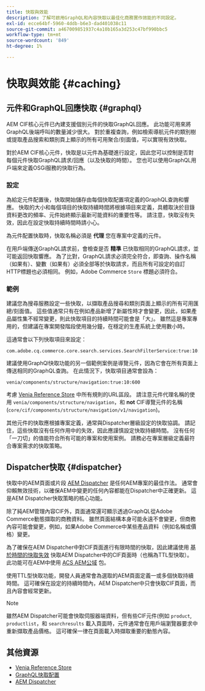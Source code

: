 ```yaml
---
title: 快取與效能
description: 了解可啟用GraphQL和內容快取以最佳化商務實作效能的不同設定。
exl-id: ecce64bf-5960-4ddb-b6e3-dad401038c11
source-git-commit: a467009851937c4a10b165a3d253c47bf990bbc5
workflow-type: tm+mt
source-wordcount: '849'
ht-degree: 1%

---
```


# 快取與效能 {#caching}

## 元件和GraphQL回應快取 {#graphql}

AEM CIF核心元件已內建支援個別元件的快取GraphQL回應。 此功能可用來將GraphQL後端呼叫的數量減少很大。 對於重複查詢，例如檢索導航元件的類別樹或提取產品搜索和類別頁上顯示的所有可用聚合/刻面值，可以實現有效快取。

對於AEM CIF核心元件，快取是以元件為基礎進行設定，因此您可以控制是否對每個元件快取GraphQL請求/回應（以及快取的時間）。 您也可以使用GraphQL用戶端來定義OSGi服務的快取行為。

### 設定

為給定元件配置後，快取開始儲存由每個快取配置項定義的GraphQL查詢和響應。 快取的大小和每個項目的快取持續時間將根據項目來定義，具體取決於目錄資料更改的頻率、元件始終顯示最新可能資料的重要性等。 請注意，快取沒有失效，因此在設定快取持續時間時請小心。

為元件配置快取時，快取名稱必須是 **代理** 您在專案中定義的元件。

在用戶端傳送GraphQL請求前，會檢查是否 **精準** 已快取相同的GraphQL請求，並可能返回快取響應。 為了比對，GraphQL請求必須完全符合，即查詢、操作名稱（如果有）、變數（如果有）必須全部等於快取請求，而且所有可設定的自訂HTTP標題也必須相同。 例如，Adobe Commerce `Store` 標題必須符合。

### 範例

建議您為搜尋服務設定一些快取，以擷取產品搜尋和類別頁面上顯示的所有可用匯總/刻面值。 這些值通常只有在例如產品新增了新屬性時才會變更，因此，如果產品屬性集不經常變更，則此快取項目的持續時間可能會是「大」。 雖然這是專案專用的，但建議在專案開發階段使用幾分鐘，在穩定的生產系統上使用數小時。

這通常會以下列快取項目來設定：

```
com.adobe.cq.commerce.core.search.services.SearchFilterService:true:10:3600
```

建議使用GraphQl快取功能的另一個範例案例是導覽元件，因為它會在所有頁面上傳送相同的GraphQL查詢。 在此情況下，快取項目通常會設為：

```
venia/components/structure/navigation:true:10:600
```

考慮 [Venia Reference Store](https://github.com/adobe/aem-cif-guides-venia) 中所有規則的URL區段。 請注意元件代理名稱的使用 `venia/components/structure/navigation`，和 **not** CIF導覽元件的名稱(`core/cif/components/structure/navigation/v1/navigation`)。

其他元件的快取應根據專案定義，通常與Dispatcher層級設定的快取協調。 請記住，這些快取沒有任何作用中的失效，因此應謹慎設定快取持續時間。 沒有任何「一刀切」的值能符合所有可能的專案和使用案例。 請務必在專案層級定義最符合專案需求的快取策略。

## Dispatcher快取 {#dispatcher}

快取中的AEM頁面或片段 [AEM Dispatcher](https://experienceleague.adobe.com/docs/experience-manager-dispatcher/using/dispatcher.html?lang=zh-Hant) 是任何AEM專案的最佳作法。 通常會仰賴無效技術，以確保AEM中變更的任何內容都能在Dispatcher中正確更新。 這是AEM Dispatcher快取策略的核心功能。

除了純AEM管理內容CIF外，頁面通常還可顯示透過GraphQL從Adobe Commerce動態擷取的商務資料。 雖然頁面結構本身可能永遠不會變更，但商務內容可能會變更，例如，如果Adobe Commerce中某些產品資料（例如名稱或價格）變更。

為了確保在AEM Dispatcher中對CIF頁面進行有限時間的快取，因此建議使用 [基於時間的快取失效](https://experienceleague.adobe.com/docs/experience-manager-dispatcher/using/configuring/dispatcher-configuration.html?lang=en#configuring-time-based-cache-invalidation-enablettl) 快取AEM Dispatcher中的CIF頁面時（也稱為TTL型快取）。 此功能可在AEM中使用 [ACS AEM公域](https://adobe-consulting-services.github.io/acs-aem-commons/) 包。

使用TTL型快取功能，開發人員通常會為選取的AEM頁面定義一或多個快取持續時間。 這可確保在設定的持續時間內，AEM Dispatcher中只會快取CIF頁面，而且內容會經常更新。

>[!NOTE]
>
>雖然AEM Dispatcher可能會快取伺服器端資料，但有些CIF元件(例如 `product`, `productlist`，和 `searchresults` 載入頁面時，元件通常會在用戶端瀏覽器要求中重新擷取產品價格。 這可確保一律在頁面載入時擷取重要的動態內容。

## 其他資源

- [Venia Reference Store](https://github.com/adobe/aem-cif-guides-venia)
- [GraphQL快取配置](https://github.com/adobe/commerce-cif-graphql-client#caching)
- [AEM Dispatcher](https://experienceleague.adobe.com/docs/experience-manager-dispatcher/using/dispatcher.html)
